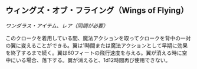 ## ウィングズ・オブ・フライング（Wings of Flying）
*ワンダラス・アイテム、レア（同調が必要）*

このクロークを着用している間、魔法アクションを取ってクロークを背中の一対の翼に変えることができる。翼は1時間または魔法アクションとして早期に効果を終了するまで続く。翼は60フィートの飛行速度を与える。翼が消える時に空中にいる場合、落下する。翼が消えると、1d12時間再び使用できない。